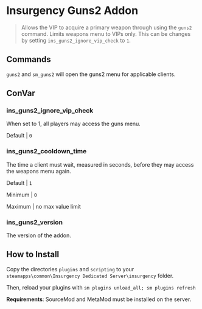 # Insurgency Guns2 Addon

> Allows the VIP to acquire a primary weapon through using the `guns2` command.
> Limits weapons menu to VIPs only. This can be changes by setting
> `ins_guns2_ignore_vip_check` to `1`.

## Commands

`guns2` and `sm_guns2` will open the guns2 menu for applicable clients.

## ConVar

### ins_guns2_ignore_vip_check

When set to 1, all players may access the guns menu.

Default | `0`

### ins_guns2_cooldown_time

The time a client must wait, measured in seconds, before they may access the
weapons menu again.

Default | `1`

Minimum | `0`

Maximum | no max value limit

### ins_guns2_version

The version of the addon.

## How to Install

Copy the directories `plugins` and `scripting` to your
`steamapps\common\Insurgency Dedicated Server\insurgency` folder.

Then, reload your plugins with `sm plugins unload_all; sm plugins refresh`

**Requirements**: SourceMod and MetaMod must be installed on the server.
